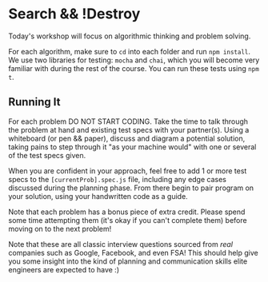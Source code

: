 # Search && !Destroy

Today's workshop will focus on algorithmic thinking and problem solving.

For each algorithm, make sure to `cd` into each folder and run `npm install`. We use two libraries for testing: `mocha` and `chai`, which you will become very familiar with during the rest of the course. You can run these tests using `npm t`.


## Running It

For each problem DO NOT START CODING. Take the time to talk through the problem at hand and existing test specs with your partner(s). Using a whiteboard (or pen && paper), discuss and diagram a potential solution, taking pains to step through it "as your machine would" with one or several of the test specs given. 

When you are confident in your approach, feel free to add 1 or more test specs to the `[currentProb].spec.js` file, including any edge cases discussed during the planning phase. From there begin to pair program on your solution, using your handwritten code as a guide. 

Note that each problem has a bonus piece of extra credit. Please spend some time attempting them (it's okay if you can't complete them) before moving on to the next problem!

Note that these are all classic interview questions sourced from *real* companies such as Google, Facebook, and even FSA! This should help give you some insight into the kind of planning and communication skills elite engineers are expected to have :) 
